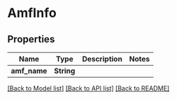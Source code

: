 # AmfInfo

## Properties
Name | Type | Description | Notes
------------ | ------------- | ------------- | -------------
**amf_name** | **String** |  | 

[[Back to Model list]](../README.md#documentation-for-models) [[Back to API list]](../README.md#documentation-for-api-endpoints) [[Back to README]](../README.md)


